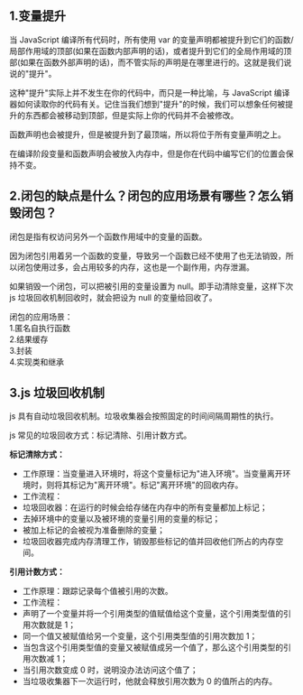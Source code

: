 ## 1.变量提升

当 JavaScript 编译所有代码时，所有使用 var 的变量声明都被提升到它们的函数/局部作用域的顶部(如果在函数内部声明的话)，或者提升到它们的全局作用域的顶部(如果在函数外部声明的话)，而不管实际的声明是在哪里进行的。这就是我们说说的"提升"。

这种"提升"实际上并不发生在你的代码中，而只是一种比喻，与 JavaScript 编译器如何读取你的代码有关。记住当我们想到"提升"的时候，我们可以想象任何被提升的东西都会被移动到顶部，但是实际上你的代码并不会被修改。

函数声明也会被提升，但是被提升到了最顶端，所以将位于所有变量声明之上。

在编译阶段变量和函数声明会被放入内存中，但是你在代码中编写它们的位置会保持不变。

## 2.闭包的缺点是什么？闭包的应用场景有哪些？怎么销毁闭包？

闭包是指有权访问另外一个函数作用域中的变量的函数。

因为闭包引用着另一个函数的变量，导致另一个函数已经不使用了也无法销毁，所以闭包使用过多，会占用较多的内存，这也是一个副作用，内存泄漏。

如果销毁一个闭包，可以把被引用的变量设置为 null。即手动清除变量，这样下次 js 垃圾回收机制回收时，就会把设为 null 的变量给回收了。

闭包的应用场景：  
1.匿名自执行函数  
2.结果缓存  
3.封装  
4.实现类和继承

## 3.js 垃圾回收机制

js 具有自动垃圾回收机制。垃圾收集器会按照固定的时间间隔周期性的执行。

js 常见的垃圾回收方式：标记清除、引用计数方式。

**标记清除方式：**

- 工作原理：当变量进入环境时，将这个变量标记为"进入环境"。当变量离开环境时，则将其标记为"离开环境"。标记"离开环境"的回收内存。
- 工作流程：
- 垃圾回收器：在运行的时候会给存储在内存中的所有变量都加上标记；
- 去掉环境中的变量以及被环境的变量引用的变量的标记；
- 被加上标记的会被视为准备删除的变量；
- 垃圾回收器完成内存清理工作，销毁那些标记的值并回收他们所占的内存空间。

**引用计数方式：**

- 工作原理：跟踪记录每个值被引用的次数。
- 工作流程：
- 声明了一个变量并将一个引用类型的值赋值给这个变量，这个引用类型值的引用次数就是 1；
- 同一个值又被赋值给另一个变量，这个引用类型值的引用次数加 1；
- 当包含这个引用类型值的变量又被赋值成另一个值了，那么这个引用类型的引用次数减 1；
- 当引用次数变成 0 时，说明没办法访问这个值了；
- 当垃圾收集器下一次运行时，他就会释放引用次数为 0 的值所占的内存。
